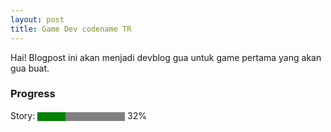 ```yaml
---
layout: post
title: Game Dev codename TR
---
```


Hai! Blogpost ini akan menjadi devblog gua untuk game pertama yang akan gua buat. 

### Progress 
<label for="file">Story:</label> <progress id="file" value="32" max="100" style="background-color: #fff; border-radius: 2px;"> 32% </progress> 32%


